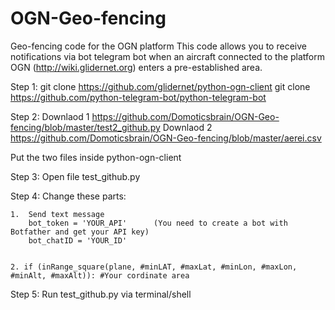 # OGN-Geo-fencing
Geo-fencing code for the OGN platform
This code allows you to receive notifications via bot telegram bot when an aircraft connected to the platform OGN (http://wiki.glidernet.org) enters a pre-established area.


Step 1:
git clone https://github.com/glidernet/python-ogn-client
git clone https://github.com/python-telegram-bot/python-telegram-bot

Step 2:
Downlaod 1 https://github.com/Domoticsbrain/OGN-Geo-fencing/blob/master/test2_github.py
Downlaod 2 https://github.com/Domoticsbrain/OGN-Geo-fencing/blob/master/aerei.csv

Put the two files inside python-ogn-client

Step 3:
Open file test_github.py

Step 4:
Change these parts:

    1.  Send text message
        bot_token = 'YOUR_API'      (You need to create a bot with Botfather and get your API key)
        bot_chatID = 'YOUR_ID'
    
    
    2. if (inRange_square(plane, #minLAT, #maxLat, #minLon, #maxLon, #minAlt, #maxAlt)): #Your cordinate area
    
    
    
Step 5:
Run test_github.py via terminal/shell
    
 

